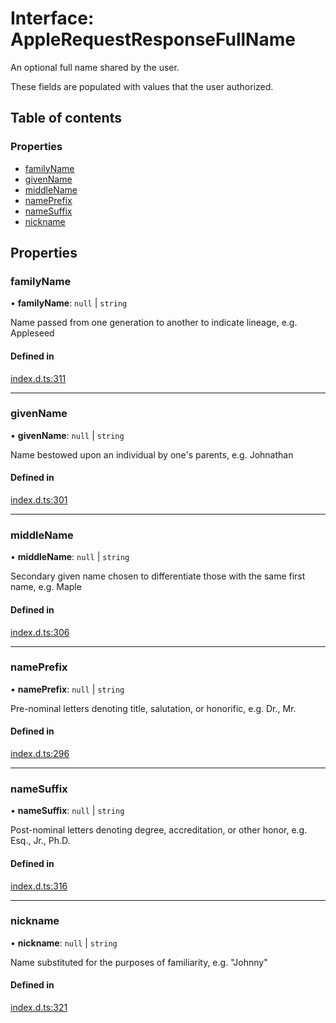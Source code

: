 # Interface: AppleRequestResponseFullName

An optional full name shared by the user.

These fields are populated with values that the user authorized.

## Table of contents

### Properties

- [familyName](AppleRequestResponseFullName.md#familyname)
- [givenName](AppleRequestResponseFullName.md#givenname)
- [middleName](AppleRequestResponseFullName.md#middlename)
- [namePrefix](AppleRequestResponseFullName.md#nameprefix)
- [nameSuffix](AppleRequestResponseFullName.md#namesuffix)
- [nickname](AppleRequestResponseFullName.md#nickname)

## Properties

### familyName

• **familyName**: ``null`` \| `string`

Name passed from one generation to another to indicate lineage, e.g. Appleseed

#### Defined in

[index.d.ts:311](https://github.com/invertase/react-native-apple-authentication/blob/86e8b17/lib/index.d.ts#L311)

___

### givenName

• **givenName**: ``null`` \| `string`

Name bestowed upon an individual by one's parents, e.g. Johnathan

#### Defined in

[index.d.ts:301](https://github.com/invertase/react-native-apple-authentication/blob/86e8b17/lib/index.d.ts#L301)

___

### middleName

• **middleName**: ``null`` \| `string`

Secondary given name chosen to differentiate those with the same first name, e.g. Maple

#### Defined in

[index.d.ts:306](https://github.com/invertase/react-native-apple-authentication/blob/86e8b17/lib/index.d.ts#L306)

___

### namePrefix

• **namePrefix**: ``null`` \| `string`

Pre-nominal letters denoting title, salutation, or honorific, e.g. Dr., Mr.

#### Defined in

[index.d.ts:296](https://github.com/invertase/react-native-apple-authentication/blob/86e8b17/lib/index.d.ts#L296)

___

### nameSuffix

• **nameSuffix**: ``null`` \| `string`

Post-nominal letters denoting degree, accreditation, or other honor, e.g. Esq., Jr., Ph.D.

#### Defined in

[index.d.ts:316](https://github.com/invertase/react-native-apple-authentication/blob/86e8b17/lib/index.d.ts#L316)

___

### nickname

• **nickname**: ``null`` \| `string`

Name substituted for the purposes of familiarity, e.g. "Johnny"

#### Defined in

[index.d.ts:321](https://github.com/invertase/react-native-apple-authentication/blob/86e8b17/lib/index.d.ts#L321)
